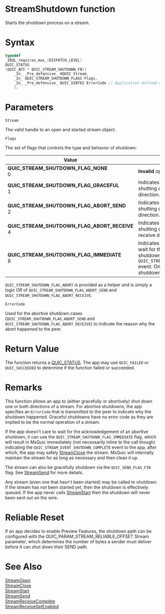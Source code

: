 StreamShutdown function
======

Starts the shutdown process on a stream.

# Syntax

```C
typedef
_IRQL_requires_max_(DISPATCH_LEVEL)
QUIC_STATUS
(QUIC_API * QUIC_STREAM_SHUTDOWN_FN)(
    _In_ _Pre_defensive_ HQUIC Stream,
    _In_ QUIC_STREAM_SHUTDOWN_FLAGS Flags,
    _In_ _Pre_defensive_ QUIC_UINT62 ErrorCode // Application defined error code
    );
```

# Parameters

`Stream`

The valid handle to an open and started stream object.

`Flags`

The set of flags that controls the type and behavior of shutdown:

Value | Meaning
--- | ---
**QUIC_STREAM_SHUTDOWN_FLAG_NONE**<br>0 | **Invalid** option for `StreamShutdown`.
**QUIC_STREAM_SHUTDOWN_FLAG_GRACEFUL**<br>1 | Indicates the app is gracefully shutting down the stream in the send direction.
**QUIC_STREAM_SHUTDOWN_FLAG_ABORT_SEND**<br>2 | Indicates the app is abortively shutting down the stream in the send direction.
**QUIC_STREAM_SHUTDOWN_FLAG_ABORT_RECEIVE**<br>4 | Indicates the app is abortively shutting down the stream in the receive direction.
**QUIC_STREAM_SHUTDOWN_FLAG_IMMEDIATE**<br>8 | Indicates the app does not want to wait for the acknowledgement of the shutdown before getting the `QUIC_STREAM_EVENT_SHUTDOWN_COMPLETE` event. Only allowed for abortive shutdowns.

`QUIC_STREAM_SHUTDOWN_FLAG_ABORT` is provided as a helper and is simply a logic OR of `QUIC_STREAM_SHUTDOWN_FLAG_ABORT_SEND` and `QUIC_STREAM_SHUTDOWN_FLAG_ABORT_RECEIVE`.

`ErrorCode`

Used for the abortive shutdown cases (`QUIC_STREAM_SHUTDOWN_FLAG_ABORT_SEND` and `QUIC_STREAM_SHUTDOWN_FLAG_ABORT_RECEIVE`) to indicate the reason why the abort happened to the peer.

# Return Value

The function returns a [QUIC_STATUS](QUIC_STATUS.md). The app may use `QUIC_FAILED` or `QUIC_SUCCEEDED` to determine if the function failed or succeeded.

# Remarks

This function allows an app to (either gracefully or abortively) shut down one or both directions of a stream. For abortive shutdowns, the app specifies an `ErrorCode` that is transmitted to the peer to indicate why the shutdown happened. Graceful shutdowns have no error code as they are implied to be the normal operation of a stream.

If the app doesn't care to wait for the acknowledgement of an abortive shutdown, it can use the `QUIC_STREAM_SHUTDOWN_FLAG_IMMEDIATE` flag, which will result in MsQuic immediately (not necessarily inline to the call though) indicating the `QUIC_STREAM_EVENT_SHUTDOWN_COMPLETE` event to the app, after which, the app may safely [StreamClose](StreamClose.md) the stream. MsQuic will internally maintain the stream for as long as necessary and then clean it up.

The stream can also be gracefully shutdown via the `QUIC_SEND_FLAG_FIN` flag. See [StreamSend](StreamSend.md) for more details.

Any stream (even one that hasn't been started) may be called to shutdown. If the stream has not been started yet, then the shutdown is effectively queued. If the app never calls [StreamStart](StreamStart.md) then the shutdown will never been sent out on the wire.

# Reliable Reset

If an app decides to enable Preview Features, the shutdown path can be configured with the QUIC_PARAM_STREAM_RELIABLE_OFFSET Stream parameter, which determines the number of bytes a sender must deliver before it can shut down their SEND path.

# See Also

[StreamOpen](StreamOpen.md)<br>
[StreamClose](StreamClose.md)<br>
[StreamStart](StreamStart.md)<br>
[StreamSend](StreamSend.md)<br>
[StreamReceiveComplete](StreamReceiveComplete.md)<br>
[StreamReceiveSetEnabled](StreamReceiveSetEnabled.md)<br>
